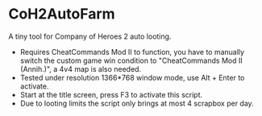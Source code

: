 # CoH2AutoFarm
A tiny tool for Company of Heroes 2 auto looting.
 - Requires CheatCommands Mod II to function, you have to manually switch the
custom game win condition to "CheatCommands Mod II (Annih.)", a 4v4 map is also
needed.
 - Tested under resolution 1366*768 window mode, use Alt + Enter to activate.
 - Start at the title screen, press F3 to activate this script.
 - Due to looting limits the script only brings at most 4 scrapbox per day.

